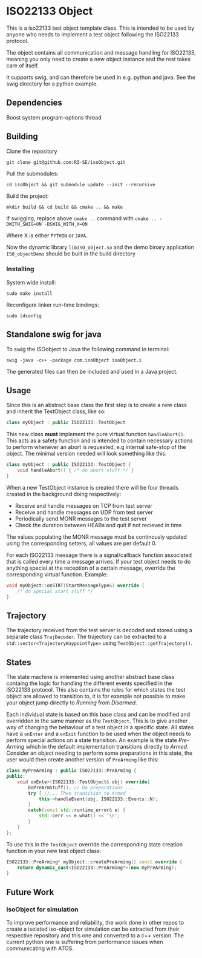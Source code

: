# ISO22133 Object

This is a iso22133 test object template class. This is intended to be used by 
anyone who needs to implement a test object following the ISO22133 protocol.

The object contains all communication and message handling for ISO22133, meaning 
you only need to create a new object instance and the rest takes care of itself.

It supports swig, and can therefore be used in e.g. python and java. See the swig directory for a python example.

## Dependencies
Boost system program-options thread

## Building
Clone the repository
```
git clone git@github.com:RI-SE/isoObject.git
```
Pull the submodules:
```
cd isoObject && git submodule update --init --recursive
```
Build the project:
```
mkdir build && cd build && cmake .. && make
```
If swigging, replace above ```cmake ..``` command with ```cmake .. -DWITH_SWIG=ON -DSWIG_WITH_X=ON```

Where X is either ```PYTHON``` or ```JAVA```.

Now the dynamic library ```libISO_object.so``` and the demo binary application ```ISO_objectDemo``` should be built in the build directory

### Installing
System wide install:
```
sudo make install
```
Reconfigure linker run-time bindings:
```
sudo ldconfig
```

## Standalone swig for java

To swig the ISOobject to Java the following command in terminal:

```
swig -java -c++ -package com.isoObject isoObject.i
```

The generated files can then be included and used in a Java project. 

## Usage
Since this is an abstract base class the first step is to create a new class and 
inherit the TestObject class, like so:

```c++
class myObject : public ISO22133::TestObject
```

This new class **must** implement the pure virtual function `handleAbort()`.
This acts as a safety function and is intended to contain necessary actions to
perform whenever an abort is requested, e.g internal safe-stop of the object.
The minimal version needed will look something like this:

```c++
class myObject : public ISO22133::TestObject {
    void handleAbort() { /* do abort stuff */ }
}
```

When a new TestObject instance is created there will be four threads created in
the background doing respectively: 
* Receive and handle messages on TCP from test server
* Receive and handle messages on UDP from test server
* Periodically send MONR messages to the test server
* Check the duration between HEABs and quit if not recieved in time

The values populating the MONR message must be continously updated using the corresponding 
setters, all values are per default 0.

For each ISO22133 message there is a signal/callback function associated that is
called every time a message arrives. If your test object needs to do anything 
special at the reception of a certain message, override the corresponding virtual
function. Example: 

```c++
void myObject::onSTRT(StartMessageType&) override {
    /* do special start stuff */
}
```

## Trajectory
The trajectory received from the test server is decoded and stored using a 
separate class `TrajDecoder`. The trajectory can be extracted to a 
`std::vector<TrajectoryWaypointType>` using `TestObject::getTrajectory()`.

## States
The state machine is imlemented using another abstract base class containg the 
logic for handling the different events specified in the ISO22133 protocol. 
This also contains the rules for which states the test object are allowed to 
transition to, it is for example not possible to make your object jump directly
to *Running* from *Disarmed*.

Each individual state is based on this base class and can be modified and
overridden in the same manner as the `TestObject`. This is to give another way 
of changing the behaviour of a test object in a specific state. All states have 
a `onEnter` and a `onExit` function to be used when the object needs to perform
special actions on a state transition. An example is the state *Pre-Arming* 
which in the default implementation transitions directly to *Armed*. Consider an 
object needing to perform some preparations in this state, the user would then 
create another version of `PreArming` like this:

```c++
class myPreArming : public ISO22133::PreArming {
public:
    void onEnter(ISO22133::TestObject& obj) override{
        DoPreArmStuff(); // Do preparations ...
        try { //... Then transition to Armed
            this->handleEvent(obj, ISO22133::Events::N); 
        }
        catch(const std::runtime_error& e) {
            std::cerr << e.what() << '\n';
        }
    }
};
```
To use this in the `TestObject` override the corresponding state creation 
function in your new test object class:
```c++
ISO22133::PreArming* myObject::createPreArming() const override {
    return dynamic_cast<ISO22133::PreArming*>(new myPreArming);
}
```

## Future Work

### IsoObject for simulation
To improve performance and reliability, the work done in other repos to create a isolated iso-object for simulation can be extracted from their respective repository and this one and converted to a c++ version. The current python one is suffering from performance issues when communicating with ATOS.